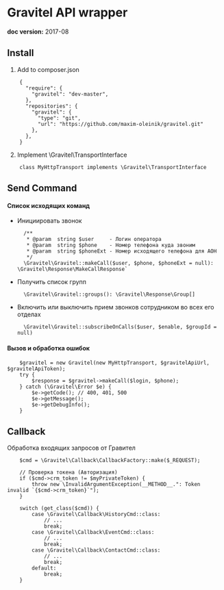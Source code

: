 Gravitel API wrapper
====================

**doc version:** 2017-08

Install
-------
1. Add to composer.json
```
    {
      "require": {
        "gravitel": "dev-master",
      },
      "repositories": {
        "gravitel": {
          "type": "git",
          "url": "https://github.com/maxim-oleinik/gravitel.git"
        },
      },
    }
```

2. Implement \Gravitel\TransportInterface
```
    class MyHttpTransport implements \Gravitel\TransportInterface
```


Send Command
------------

#### Список исходящих команд

* Инициировать звонок

        /**
         * @param  string $user     - Логин оператора
         * @param  string $phone    - Номер телефона куда звоним
         * @param  string $phoneExt - Номер исходящего телефона для АОН
         */
        \Gravitel\Gravitel::makeCall($user, $phone, $phoneExt = null): \Gravitel\Response\MakeCallResponse`

* Получить список групп

        \Gravitel\Gravitel::groups(): \Gravitel\Response\Group[]

* Включить или выключить прием звонков сотрудником во всех его отделах

        \Gravitel\Gravitel::subscribeOnCalls($user, $enable, $groupId = null)


#### Вызов и обработка ошибок
```
    $gravitel = new Gravitel(new MyHttpTransport, $gravitelApiUrl, $gravitelApiToken);
    try {
        $response = $gravitel->makeCall($login, $phone);
    } catch (\Gravitel\Error $e) {
        $e->getCode(); // 400, 401, 500
        $e->getMessage();
        $e->getDebugInfo();
    }
```


Callback
--------
Обработка входящих запросов от Гравител

```
    $cmd = \Gravitel\Callback\CallbackFactory::make($_REQUEST);

    // Проверка токена (Авторизация)
    if ($cmd->crm_token != $myPrivateToken) {
        throw new \InvalidArgumentException(__METHOD__.": Token invalid `{$cmd->crm_token}`");
    }

    switch (get_class($cmd)) {
        case \Gravitel\Callback\HistoryCmd::class:
            // ...
            break;
        case \Gravitel\Callback\EventCmd::class:
            // ...
            break;
        case \Gravitel\Callback\ContactCmd::class:
            // ...
            break;
        default:
            break;
    }
```

